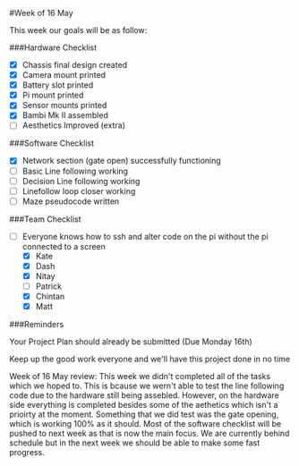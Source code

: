 #Week of 16 May

This week our goals will be as follow:

###Hardware Checklist
- [x] Chassis final design created
- [x] Camera mount printed
- [x] Battery slot printed
- [x] Pi mount printed
- [x] Sensor mounts printed
- [x] Bambi Mk II assembled
- [ ] Aesthetics Improved (extra) 

###Software Checklist
- [x] Network section (gate open) successfully functioning
- [ ] Basic Line following working
- [ ] Decision Line following working
- [ ] Linefollow loop closer working
- [ ] Maze pseudocode written

###Team Checklist
- [ ] Everyone knows how to ssh and alter code on the pi without the pi connected to a screen
    - [x] Kate
    - [x] Dash
    - [x] Nitay
    - [ ] Patrick
    - [x] Chintan
    - [x] Matt

###Reminders

Your Project Plan should already be submitted (Due Monday 16th)

Keep up the good work everyone and we'll have this project done in no time

Week of 16 May review:
This week we didn't completed all of the tasks which we hoped to. This is bcause we wern't able to test the line following code due to the hardware still being assebled. However, on the hardware side everything is completed besides some of the aethetics which isn't a prioirty at the moment. Something that we did test was the gate opening, which is working 100% as it should. Most of the software checklist will be pushed to next week as that is now the main focus. We are currently behind schedule but in the next week we should be able to make some fast progress.


